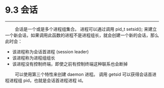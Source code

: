 # 9.3 会话
***

&emsp;&emsp;
会话是一个或是多个进程组集合。
进程可以通过调用 pid\_t setsid(); 来建立一个新会话，如果调用此函数的进程不是进程组长，就会创建一个新的会话，那么此时会：

+ 该进程称为会话首进程 (session leader)
+ 该进程称为进程组组长
+ 该进程没有控制终端，即使之前有控制终端这种联系也会断掉

&emsp;&emsp;
可以使用第三个特性来创建 daemon 进程。
调用 getsid 可以获得会话首进程进程组 pid，也就是会话首进程进程 id。